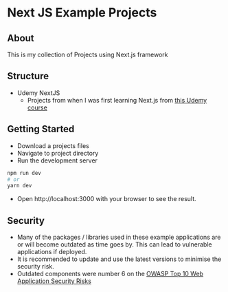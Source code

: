 # Next JS Example Projects

## About
This is my collection of Projects using Next.js framework

## Structure

- Udemy NextJS
    - Projects from when I was first learning Next.js from [this Udemy course](https://www.udemy.com/course/nextjs-react-the-complete-guide/)

## Getting Started
- Download a projects files
- Navigate to project directory
- Run the development server

```bash
npm run dev
# or
yarn dev
```

- Open http://localhost:3000 with your browser to see the result.


## Security

- Many of the packages / libraries used in these example applications are or will become outdated as time goes by. This can lead to vulnerable applications if deployed.
- It is recommended to update and use the latest versions to minimise the security risk.
- Outdated components were number 6 on the [OWASP Top 10 Web Application Security Risks](https://owasp.org/Top10/A06_2021-Vulnerable_and_Outdated_Components/)
